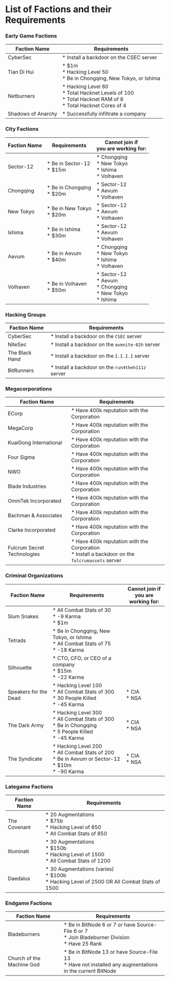 # List of Factions and their Requirements

### Early Game Factions

| Faction Name       | Requirements                                                                                                            |
| ------------------ | ----------------------------------------------------------------------------------------------------------------------- |
| CyberSec           | \* Install a backdoor on the CSEC server                                                                                |
| Tian Di Hui        | \* $1m<br />\* Hacking Level 50<br />\* Be in Chongqing, New Tokyo, or Ishima                                           |
| Netburners         | \* Hacking Level 80<br />\* Total Hacknet Levels of 100<br />\* Total Hacknet RAM of 8<br />\* Total Hacknet Cores of 4 |
| Shadows of Anarchy | \* Successfully infiltrate a company                                                                                    |

### City Factions

| Faction Name | Requirements                    | Cannot join if <br />you are working for:                                     |
| ------------ | ------------------------------- | ----------------------------------------------------------------------------- |
| Sector-12    | \* Be in Sector-12<br />\* $15m | \* Chongqing<br />\* New Tokyo<br />\* Ishima<br />\* Volhaven                |
| Chongqing    | \* Be in Chongqing<br />\* $20m | \* Sector-12<br />\* Aevum<br />\* Volhaven                                   |
| New Tokyo    | \* Be in New Tokyo<br />\* $20m | \* Sector-12<br />\* Aevum<br />\* Volhaven                                   |
| Ishima       | \* Be in Ishima<br />\* $30m    | \* Sector-12<br />\* Aevum<br />\* Volhaven                                   |
| Aevum        | \* Be in Aevum<br />\* $40m     | \* Chongqing<br />\* New Tokyo<br />\* Ishima<br />\* Volhaven                |
| Volhaven     | \* Be in Volhaven<br />\* $50m  | \* Sector-12<br />\* Aevum<br />\* Chongqing<br />\* New Tokyo<br />\* Ishima |

### Hacking Groups

| Faction Name   | Requirements                                       |
| -------------- | -------------------------------------------------- |
| CyberSec       | \* Install a backdoor on the `CSEC` server         |
| NiteSec        | \* Install a backdoor on the `avmnite-02h` server  |
| The Black Hand | \* Install a backdoor on the `I.I.I.I` server      |
| BitRunners     | \* Install a backdoor on the `run4theh111z` server |

### Megacorporations

| Faction Name                | Requirements                                                                                          |
| --------------------------- | ----------------------------------------------------------------------------------------------------- |
| ECorp                       | \* Have 400k reputation with the Corporation                                                          |
| MegaCorp                    | \* Have 400k reputation with the Corporation                                                          |
| KuaiGong International      | \* Have 400k reputation with the Corporation                                                          |
| Four Sigma                  | \* Have 400k reputation with the Corporation                                                          |
| NWO                         | \* Have 400k reputation with the Corporation                                                          |
| Blade Industries            | \* Have 400k reputation with the Corporation                                                          |
| OmniTek Incorporated        | \* Have 400k reputation with the Corporation                                                          |
| Bachman & Associates        | \* Have 400k reputation with the Corporation                                                          |
| Clarke Incorporated         | \* Have 400k reputation with the Corporation                                                          |
| Fulcrum Secret Technologies | \* Have 400k reputation with the Corporation<br />\* Install a backdoor on the `fulcrumassets` server |

### Criminal Organizations

| Faction Name          | Requirements                                                                                                           | Cannot join if <br />you are working for: |
| --------------------- | ---------------------------------------------------------------------------------------------------------------------- | ----------------------------------------- |
| Slum Snakes           | \* All Combat Stats of 30<br />\* -9 Karma<br />\* $1m                                                                 |                                           |
| Tetrads               | \* Be in Chongqing, New Tokyo, or Ishima<br />\* All Combat Stats of 75<br />\* -18 Karma                              |                                           |
| Silhouette            | \* CTO, CFO, or CEO of a company<br />\* $15m<br />\* -22 Karma                                                        |                                           |
| Speakers for the Dead | \* Hacking Level 100<br />\* All Combat Stats of 300<br />\* 30 People Killed<br />\* -45 Karma                        | \* CIA<br />\* NSA                          |
| The Dark Army         | \* Hacking Level 300<br />\* All Combat Stats of 300<br />\* Be in Chongqing<br />\* 5 People Killed<br />\* -45 Karma | \* CIA<br />\* NSA                          |
| The Syndicate         | \* Hacking Level 200<br />\* All Combat Stats of 200<br />\* Be in Aevum or Sector-12<br />\* $10m<br />\* -90 Karma   | \* CIA<br />\* NSA                          |

### Lategame Factions

| Faction Name | Requirements                                                                                         |
| ------------ | ---------------------------------------------------------------------------------------------------- |
| The Covenant | \* 20 Augmentations<br />\* $75b<br />\* Hacking Level of 850<br />\* All Combat Stats of 850        |
| Illuminati   | \* 30 Augmentations<br />\* $150b<br />\* Hacking Level of 1500<br />\* All Combat Stats of 1200     |
| Daedalus     | \* 30 Augmentations (varies)<br />\* $100b<br />\* Hacking Level of 2500 OR All Combat Stats of 1500 |

### Endgame Factions

| Faction Name              | Requirements                                                                                                           |
| ------------------------- | ---------------------------------------------------------------------------------------------------------------------- |
| Bladeburners              | \* Be in BitNode 6 or 7 or have Source-File 6 or 7<br />\* Join Bladeburner Division<br />\* Have 25 Rank      |
| Church of the Machine God | \* Be in BitNode 13 or have Source-File 13<br />\* Have not installed any augmentations in the current BitNode |
